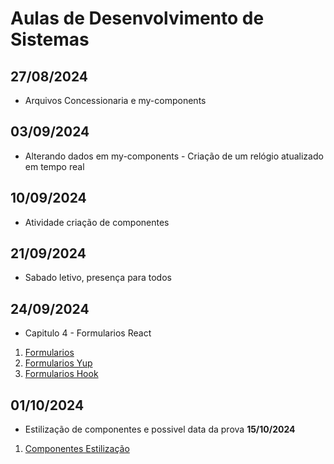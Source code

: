 # Aulas de Desenvolvimento de Sistemas 

## 27/08/2024
- Arquivos Concessionaria e my-components

## 03/09/2024
- Alterando dados em my-components - Criação de um relógio atualizado em tempo real 

## 10/09/2024
- Atividade criação de componentes

## 21/09/2024
- Sabado letivo, presença para todos 

## 24/09/2024
- Capitulo 4 - Formularios React 
1. [Formularios](./formularios/)
2. [Formularios Yup](./form-yup)
3. [Formularios Hook](./form-hook)


## 01/10/2024
- Estilização de componentes e possivel data da prova **15/10/2024**
1. [Componentes Estilização](./componentes-react/)



